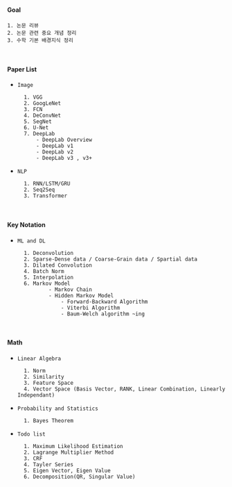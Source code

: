 
#### Goal 

    1. 논문 리뷰
    2. 논문 관련 중요 개념 정리
    3. 수학 기본 배경지식 정리
            

<br>

#### Paper List

- `Image` 

        1. VGG
        2. GoogLeNet
        3. FCN
        4. DeConvNet
        5. SegNet
        6. U-Net
        7. DeepLab 
            - DeepLab Overview
            - DeepLab v1 
            - DeepLab v2
            - DeepLab v3 , v3+
    
- `NLP`

        1. RNN/LSTM/GRU
        2. Seq2Seq
        3. Transformer


<br>
    
#### Key Notation

- `ML and DL` 

        1. Deconvolution
        2. Sparse-Dense data / Coarse-Grain data / Spartial data
        3. Dilated Convolution
        4. Batch Norm 
        5. Interpolation  
        6. Markov Model 
                - Markov Chain 
                - Hidden Markov Model 
                    - Forward-Backward Algorithm
                    - Viterbi Algorithm
                    - Baum-Welch algorithm ~ing



<br>

#### Math

- `Linear Algebra`

        1. Norm
        2. Similarity
        3. Feature Space 
        4. Vector Space (Basis Vector, RANK, Linear Combination, Linearly Independant)

- `Probability and Statistics`

        1. Bayes Theorem


- `Todo list`

        1. Maximum Likelihood Estimation        
        2. Lagrange Multiplier Method
        3. CRF
        4. Tayler Series 
        5. Eigen Vector, Eigen Value
        6. Decomposition(QR, Singular Value)
